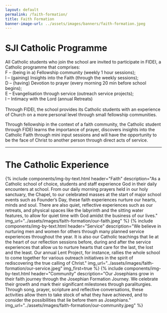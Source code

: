 ```yaml
---
layout: default
permalink: /faith-formation/
title: Faith Formation
banner-image-url: ../assets/images/banners/faith-formation.jpeg
---
```


# SJI Catholic Programme

All Catholic students who join the school are invited to participate in FIDEI, a Catholic programme that comprises:\
F – (being in a) Fellowship community (weekly 1 hour sessions);\
I – (gaining) Insights into the Faith (through the weekly sessions);\
D – (having) Devotion to prayer (every morning 20 min before school begins);\
E – Evangelisation through service (outreach service projects);\
I – Intimacy with the Lord (annual Retreats)\
\
Through FIDEI, the school provides its Catholic students with an experience of Church on a more personal level through small fellowship communities.

Through fellowship in the context of a faith community, the Catholic student through FIDEI learns the importance of prayer, discovers insights into the Catholic Faith through mini input sessions and will have the opportunity to be the face of Christ to another person through direct acts of service.

---

# The Catholic Experience
<div>
{% include components/img-by-text.html
    header="Faith"
    description="As a Catholic school of choice, students and staff experience God in their daily encounters at school. From our daily morning prayers held in our holy sanctuary, the Chapel, to our celebrated masses at the start of major school events such as Founder’s Day, these faith experiences nurture our hearts, minds and soul. There are also quiet, reflective experiences such as our retreats, and physical spaces like the labyrinth and the sitting water features, to allow for quiet time with God amidst the business of our lives."
    img_url="../assets/images/faith-formation/our-faith.jpeg"
%}
{% include components/img-by-text.html
    header="Service"
    description="We believe in nurturing men and women for others through many planned service experiences throughout the year. It is also our Catholic teachings that lie at the heart of our reflection sessions before, during and after the service experiences that allow us to nurture hearts that care for the last, the lost and the least. Our annual Lent Project, for instance, rallies the whole school to come together for various outreach initiatives in the spirit of rediscovering the true calling of Christ."
    img_url="../assets/images/faith-formation/our-service.jpeg"
    img_first=true
%}
{% include components/img-by-text.html
    header="Community"
    description="Our Josephians grow in their faith journey through the Josephian Formation Journey. We celebrate their growth and mark their significant milestones through paraliturgies. Through song, prayer, scripture and reflective conversations, these activities allow them to take stock of what they have achieved, and to consider the possibilities that lie before them as Josephians."
    img_url="../assets/images/faith-formation/our-community.jpeg"
%}
</div>